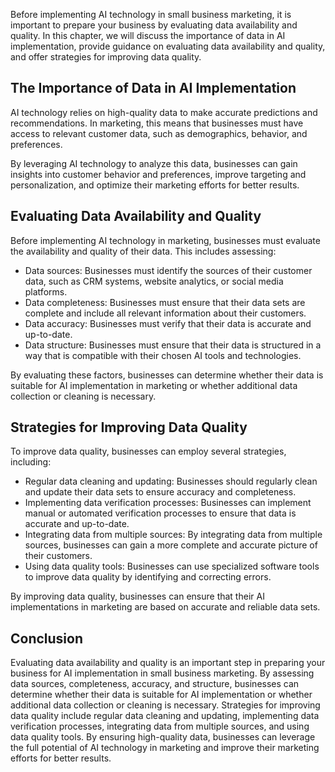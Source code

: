 
Before implementing AI technology in small business marketing, it is important to prepare your business by evaluating data availability and quality. In this chapter, we will discuss the importance of data in AI implementation, provide guidance on evaluating data availability and quality, and offer strategies for improving data quality.

The Importance of Data in AI Implementation
-------------------------------------------

AI technology relies on high-quality data to make accurate predictions and recommendations. In marketing, this means that businesses must have access to relevant customer data, such as demographics, behavior, and preferences.

By leveraging AI technology to analyze this data, businesses can gain insights into customer behavior and preferences, improve targeting and personalization, and optimize their marketing efforts for better results.

Evaluating Data Availability and Quality
----------------------------------------

Before implementing AI technology in marketing, businesses must evaluate the availability and quality of their data. This includes assessing:

* Data sources: Businesses must identify the sources of their customer data, such as CRM systems, website analytics, or social media platforms.
* Data completeness: Businesses must ensure that their data sets are complete and include all relevant information about their customers.
* Data accuracy: Businesses must verify that their data is accurate and up-to-date.
* Data structure: Businesses must ensure that their data is structured in a way that is compatible with their chosen AI tools and technologies.

By evaluating these factors, businesses can determine whether their data is suitable for AI implementation in marketing or whether additional data collection or cleaning is necessary.

Strategies for Improving Data Quality
-------------------------------------

To improve data quality, businesses can employ several strategies, including:

* Regular data cleaning and updating: Businesses should regularly clean and update their data sets to ensure accuracy and completeness.
* Implementing data verification processes: Businesses can implement manual or automated verification processes to ensure that data is accurate and up-to-date.
* Integrating data from multiple sources: By integrating data from multiple sources, businesses can gain a more complete and accurate picture of their customers.
* Using data quality tools: Businesses can use specialized software tools to improve data quality by identifying and correcting errors.

By improving data quality, businesses can ensure that their AI implementations in marketing are based on accurate and reliable data sets.

Conclusion
----------

Evaluating data availability and quality is an important step in preparing your business for AI implementation in small business marketing. By assessing data sources, completeness, accuracy, and structure, businesses can determine whether their data is suitable for AI implementation or whether additional data collection or cleaning is necessary. Strategies for improving data quality include regular data cleaning and updating, implementing data verification processes, integrating data from multiple sources, and using data quality tools. By ensuring high-quality data, businesses can leverage the full potential of AI technology in marketing and improve their marketing efforts for better results.

